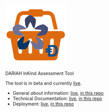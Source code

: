 ![inkind](https://raw.githubusercontent.com/Dans-labs/dariah/master/static/images/inkind_logo.png)

DARIAH InKind Assessment Tool

The tool is in beta and currently [live](https://dariah-beta.dans.knaw.nl/).

* General *about* information:
  [live](https://dariah-beta.dans.knaw.nl/docs/about.md), 
  [in this repo](https://github.com/Dans-labs/dariah/blob/master/static/docs/about.md)
* Technical Documentation:
  [live](https://dans-labs.github.io/dariah/), 
  [in this repo](https://github.com/Dans-labs/dariah/blob/master/docs/)
* Deployment:
  [live](https://dans-labs.github.io/dariah/Deploy.html), 
  [in this repo](https://github.com/Dans-labs/dariah/blob/master/docs/Deploy.md)
